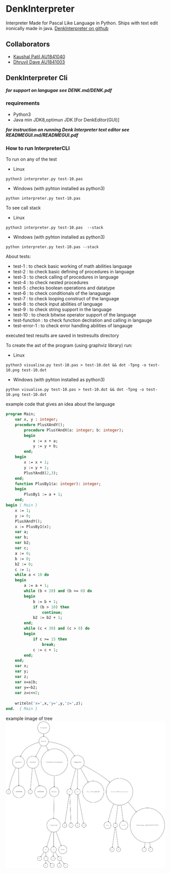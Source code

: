 # DenkInterpreter

Interpreter Made for Pascal Like Language in Python. Ships with text edit ironically made in java.
[DenkInterpreter on github](https://github.com/Kaushal1011/DenkInterpreter)

## Collaborators

- [Kaushal Patil AU1841040](https://github.com/Kaushal1011)
- [Dhruvil Dave AU1841003](https://github.com/dhruvildave)

## DenkInterpreter Cli

___for support on langugae see DENK.md/DENK.pdf___

### requirements

- Python3
- Java min JDK8,optimun JDK [For DenkEditor(GUI)]

___for instruction on running Denk Interpreter text editor see READMEGUI.md/READMEGUI.pdf___

### How to run InterpreterCLI

To run on any of the test

- Linux

```shell
python3 interpreter.py test-10.pas
```

- Windows (with pyhton installed as python3)

```shell
python interpreter.py test-10.pas
```

To see call stack

- Linux

```shell
python3 interpreter.py test-10.pas  --stack
```

- Windows (with pyhton installed as python3)

```shell
python interpreter.py test-10.pas --stack
```

About tests:

- test-1 : to check basic working of math abilities language
- test-2 : to check basic defining of procedures in language
- test-3 : to check calling of procedures in language
- test-4 : to check nested procedures
- test-5 : checks boolean operations and datatype
- test-6 : to check conditionals of the lanaguage
- test-7 : to check looping construct of the language
- test-8 : to check input abilities of language
- test-9 : to check string support in the language
- test-10 : to check bitwise operator support of the language
- test-function : to check function declration and calling in langauge
- test-error-1 : to check error handling abilities of langauge

executed test results are saved in testresults directory

To create the ast of the program (using graphviz library) run:

- Linux

```shell
python3 visualise.py test-10.pas > test-10.dot && dot -Tpng -o test-10.png test-10.dot
```

- Windows (with pyhton installed as python3)

```shell
python visualise.py test-10.pas > test-10.dot && dot -Tpng -o test-10.png test-10.dot
```

example code that gives an idea about the language

```pascal
program Main;
    var x, y : integer;
    procedure PlusXAndY();
        procedure PlusYAndX(a: integer; b: integer);
        begin
            x := x + a;
            y := y + b;
        end;
    begin
        x := x + 1;
        y := y + 1;
        PlusYAndX(2,3);
    end;
    function PlusBy1(a: integer): integer;
    begin
        PlusBy1 := a + 1;
    end;
begin { Main }
    x := 1;
    y := 0;
    PlusXAndY();
    x := PlusBy1(x);
    var a;
    var b;
    var b2;
    var c;
    a := 0;
    b := 0;
    b2 := 0;
    c := 1;
    while a < 10 do
    begin
        a := a + 1;
        while (b < 20) and (b >= 0) do
        begin
            b := b + 1;
            if (b > 10) then
                continue;
            b2 := b2 + 1;
        end;
        while (c < 30) and (c > 0) do
        begin
            if c >= 15 then
                break;
            c := c + 1;
        end;
    end;
    var x;
    var y;
    var z;
    var x=a|b;
    var y=~b2;
    var z=c<<2;

    writeln('x=',x,'y=',y,'z=',z);
end.  { Main }
```

example image of tree
![test-function](astGraphs/test10.png)
